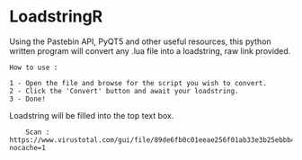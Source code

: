 # LoadstringR
Using the Pastebin API, PyQT5 and other useful resources, this python written program will convert any .lua file into a loadstring, raw link provided.

    How to use : 

    1 - Open the file and browse for the script you wish to convert. 
    2 - Click the 'Convert' button and await your loadstring. 
    3 - Done! 

Loadstring will be filled into the top text box.

        Scan : https://www.virustotal.com/gui/file/89de6fb0c01eeae256f01ab33e3b25ebbb4dd70e94a734df96a48d7076111b09?nocache=1
